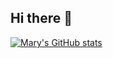 ## Hi there 👋

[![Mary's GitHub stats](https://github-readme-stats.vercel.app/api?username=maryjonah)](https://github.com/maryjonah/github-readme-stats)

<!--
**maryjonah/maryjonah** is a ✨ _special_ ✨ repository because its `README.md` (this file) appears on your GitHub profile.

Here are some ideas to get you started:

- 🔭 I’m currently working on ...
- 🌱 I’m currently learning ...
- 👯 I’m looking to collaborate on ...
- 🤔 I’m looking for help with ...
- 💬 Ask me about ...
- 📫 How to reach me: ...
- 😄 Pronouns: ...
- ⚡ Fun fact: ...
-->
